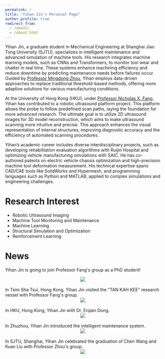 ```yaml
---
permalink: /
title: "Yihan Jin's Personal Page"
author_profile: true
redirect_from: 
  - /about/
  - /about.html
---
```


Yihan Jin, a graduate student in Mechanical Engineering at Shanghai Jiao Tong University (SJTU), specializes in intelligent maintenance and advanced simulation of machine tools. His research integrates machine learning models, such as CNNs and Transformers, to monitor tool wear and chatter in real time. These systems enhance machining efficiency and reduce downtime by predicting maintenance needs before failures occur. Guided by [Professor Mingdong Zhou](https://me.sjtu.edu.cn/teacher_directory1/zhoumingdong.html), Yihan employs data-driven approaches to replace traditional threshold-based methods, offering more adaptive solutions for various manufacturing conditions.

At the University of Hong Kong (HKU), under [Professor Nicholas X. Fang](https://www.mech.hku.hk/academic-staff/fang-x), Yihan has contributed to a robotic ultrasound platform project. This platform allows the probe to follow predefined scan paths, laying the foundation for more advanced research. The ultimate goal is to utilize 2D ultrasound images for 3D model reconstruction, which aims to make ultrasound scanning more intuitive and precise. This approach enhances the visual representation of internal structures, improving diagnostic accuracy and the efficiency of automated scanning procedures.

Yihan’s academic career includes diverse interdisciplinary projects, such as developing rehabilitation evaluation algorithms with Ruijin Hospital and optimizing vehicle manufacturing simulations with SAIC. He has co-authored patents on electric vehicle chassis optimization and high-precision machine tool deformation measurement. His technical expertise spans CAD/CAE tools like SolidWorks and Hypermesh, and programming languages such as Python and MATLAB, applied to complex simulations and engineering challenges.
<br/>

Research Interest
======
* Robotic Ultrasound Imaging
* Machine Tool Monitoring and Maintenance
* Machine Learning
* Structural Simulation and Optimization
* Reinforcement Learning

News
======
Yihan Jin is going to join Professor Fang's group as a PhD student!
<center><img src="https://jinyihan1001.github.io/jinyihan.github.io/images/offer_hku.png" width = "" height = ""></center>
<br/>
In Tsim Sha Tsui, Hong Kong, Yihan Jin visited the "TAN KAH KEE" research vessel with Professor Fang's group.
<center><img src="https://jinyihan1001.github.io/jinyihan.github.io/images/hezhao1.jpg" width = "" height = ""></center>
<br/>
In HKU, Hong Kong, Yihan Jin with Dr. Erqian Dong.
<center><img src="https://jinyihan1001.github.io/jinyihan.github.io/images/hezhao2.jpg" width = "" height = ""></center>
<br/>
In Zhuzhou, Yihan Jin introduced the intelligent maintenance system.
<center><img src="https://jinyihan1001.github.io/jinyihan.github.io/images/hezhao3.jpg" width = "" height = ""></center>
<br/>
In SJTU, Shanghai, Yihan Jin celebrated the graduation of Chen Wang and Kuan Liu with Professor Zhou's group.
<center><img src="https://jinyihan1001.github.io/jinyihan.github.io/images/hezhao4.jpg" width = "" height = ""></center>

